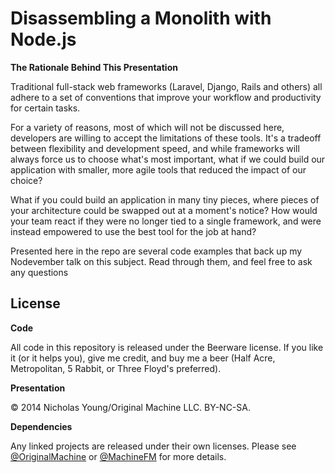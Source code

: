 # Disassembling a Monolith with Node.js

**The Rationale Behind This Presentation**

Traditional full-stack web frameworks (Laravel, Django, Rails and others) all adhere to a set of conventions that improve your workflow and productivity for certain tasks.

For a variety of reasons, most of which will not be discussed here, developers are willing to accept the limitations of these tools. It's a tradeoff between flexibility and development speed, and while frameworks will always force us to choose what's most important, what if we could build our application with smaller, more agile tools that reduced the impact of our choice?

What if you could build an application in many tiny pieces, where pieces of your architecture could be swapped out at a moment's notice? How would your team react if they were no longer tied to a single framework, and were instead empowered to use the best tool for the job at hand?

Presented here in the repo are several code examples that back up my Nodevember talk on this subject. Read through them, and feel free to ask any questions

## License

**Code**

All code in this repository is released under the Beerware license. If you like it (or it helps you), give me credit, and buy me a beer (Half Acre, Metropolitan, 5 Rabbit, or Three Floyd's preferred).

**Presentation**

&copy; 2014 Nicholas Young/Original Machine LLC. BY-NC-SA.

**Dependencies**

Any linked projects are released under their own licenses. Please see [@OriginalMachine](http://github.com/originalmachine) or [@MachineFM](http://github.com/machinefm) for more details.
